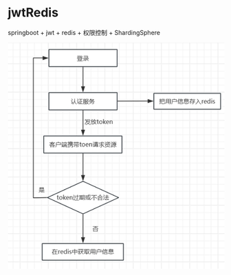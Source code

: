 # jwtRedis
springboot + jwt + redis + 权限控制 + ShardingSphere

![image](https://github.com/zsdnishishui/uploadImg/blob/master/%E5%BE%AE%E4%BF%A1%E6%88%AA%E5%9B%BE_20240608180026.png)
